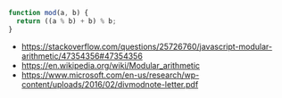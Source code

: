 ```javascript
function mod(a, b) {
  return ((a % b) + b) % b;
}
```

- https://stackoverflow.com/questions/25726760/javascript-modular-arithmetic/47354356#47354356
- https://en.wikipedia.org/wiki/Modular_arithmetic
- https://www.microsoft.com/en-us/research/wp-content/uploads/2016/02/divmodnote-letter.pdf
